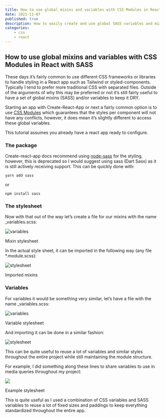 ```yaml
---
title: How to use global mixins and variables with CSS Modules in React with SASS
date: 2021-11-07
published: true
description: How to easily create and use global SASS variables and mixins in a React app and import it in any other *.module.scss stylesheet
categories:
    - css
    - react
---
```


## How to use global mixins and variables with CSS Modules in React with SASS

These days it’s fairly common to use different CSS frameworks or libraries to handle styling in a React app such as Tailwind or styled-components. Typically I tend to prefer more traditional CSS with separated files. Outside of the arguments of why this may be preferred or not it’s still fairly useful to have a set of global mixins (SASS) and/or variables to keep it DRY.

Starting an app with Create-React-App or next a fairly common option is to use [CSS Modules](https://github.com/css-modules/css-modules) which guarantees that the styles per component will not have any conflicts, however, it does mean it’s slightly different to access these global variables.

This tutorial assumes you already have a react app ready to configure.

### The package

Create-react-app docs recommend using [node-sass](https://create-react-app.dev/docs/adding-a-sass-stylesheet/) for the styling, however, this is deprecated so I would suggest using sass (Dart Sass) as it is still actively receiving support. This can be quickly done with:

```
yarn add sass
```

or

```
npm install sass
```

### The stylesheet

Now with that out of the way let’s create a file for our mixins with the name \_variables.scss:

![variables](https://cdn.hashnode.com/res/hashnode/image/upload/v1638468742684/ji2YxUech.png)

Mixin stylesheet

In the actual style sheet, it can be imported in the following way (any file \*.module.scss):

![stylesheet](https://cdn.hashnode.com/res/hashnode/image/upload/v1638468744199/STkI5E8_Z.png)

Imported mixins

### Variables

For variables it would be something very similar, let’s have a file with the name \_variables.scss:

![variables](https://cdn.hashnode.com/res/hashnode/image/upload/v1638468745880/iWf-EKaMW.png)

Variable stylesheet

And importing it can be done in a similar fashion:

![stylesheet](https://cdn.hashnode.com/res/hashnode/image/upload/v1638468747330/TpLGR84DDB.png)

This can be quite useful to reuse a lot of variables and similar styles throughout the entire project while still maintaining the module structure.

For example, I did something along these lines to share variables to use in media queries throughout my project:

![](https://cdn.hashnode.com/res/hashnode/image/upload/v1638468749050/V1lBq37MB.png)

Example stylesheet

This is quite useful as I used a combination of CSS variables and SASS variables to reuse a lot of fixed sizes and paddings to keep everything standardized throughout the entire app.
